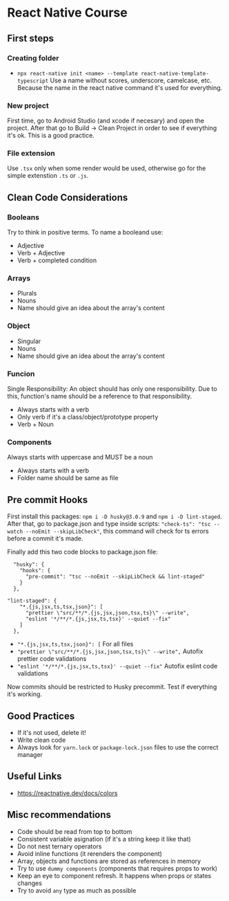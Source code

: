 # React Native Course

## First steps

### Creating folder

-   `npx react-native init <name> --template react-native-template-typescript`
    Use a name without scores, underscore, camelcase, etc. Because the name in the react native command it's used for everything.

### New project

First time, go to Android Studio (and xcode if necesary) and open the project. After that go to Build -> Clean Project in order to see if everything it's ok. This is a good practice.

### File extension

Use `.tsx` only when some render would be used, otherwise go for the simple extenstion `.ts` or `.js`.

## Clean Code Considerations

### Booleans

Try to think in positive terms. To name a booleand use:

-   Adjective
-   Verb + Adjective
-   Verb + completed condition

### Arrays

-   Plurals
-   Nouns
-   Name should give an idea about the array's content

### Object

-   Singular
-   Nouns
-   Name should give an idea about the array's content

### Funcion

Single Responsibility: An object should has only one responsibility. Due to this, function's name should be a reference to that responsibility.

-   Always starts with a verb
-   Only verb if it's a class/object/prototype property
-   Verb + Noun

### Components

Always starts with uppercase and MUST be a noun

-   Always starts with a verb
-   Folder name should be same as file

## Pre commit Hooks

First install this packages: `npm i -D husky@3.0.9` and `npm i -D lint-staged`. After that, go to package.json and type inside scripts: `"check-ts": "tsc --watch --noEmit --skipLibCheck"`, this command will check for ts errors before a commit it's made.

Finally add this two code blocks to package.json file:

```
  "husky": {
    "hooks": {
      "pre-commit": "tsc --noEmit --skipLibCheck && lint-staged"
    }
  },
```

```
"lint-staged": {
    "*.{js,jsx,ts,tsx,json}": [
      "prettier \"src/**/*.{js,jsx,json,tsx,ts}\" --write",
      "eslint '*/**/*.{js,jsx,ts,tsx}' --quiet --fix"
    ]
  },
```

-   `"*.{js,jsx,ts,tsx,json}": [` For all files
-   `"prettier \"src/**/*.{js,jsx,json,tsx,ts}\" --write",` Autofix prettier code validations
-   `"eslint '*/**/*.{js,jsx,ts,tsx}' --quiet --fix"` Autofix eslint code validations

Now commits should be restricted to Husky precommit. Test if everything it's working.

## Good Practices

-   If it's not used, delete it!
-   Write clean code
-   Always look for `yarn.lock` or `package-lock.json` files to use the correct manager

## Useful Links

-   https://reactnative.dev/docs/colors

## Misc recommendations

-   Code should be read from top to bottom
-   Consistent variable asignation (if it's a string keep it like that)
-   Do not nest ternary operators
-   Avoid inline functions (it rerenders the component)
-   Array, objects and functions are stored as references in memory
-   Try to use `dummy components` (components that requires props to work)
-   Keep an eye to component refresh. It happens when props or states changes
-   Try to avoid `any` type as much as possible
